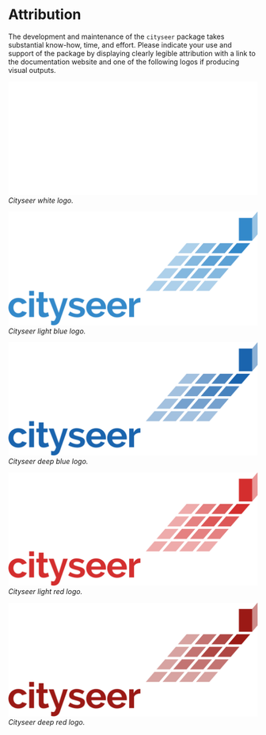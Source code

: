 # Attribution

The development and maintenance of the `cityseer` package takes substantial know-how, time, and effort. Please indicate your use and support of the package by displaying clearly legible attribution with a link to the documentation website and one of the following logos if producing visual outputs.

![Cityseer white logo](../.vitepress/plots/logos/cityseer_logo_white.png)
_Cityseer white logo._

![Cityseer light blue logo](../.vitepress/plots/logos/cityseer_logo_light_blue.png)
_Cityseer light blue logo._

![Cityseer deep blue logo](../.vitepress/plots/logos/cityseer_logo_deep_blue.png)
_Cityseer deep blue logo._

![Cityseer light red logo](../.vitepress/plots/logos/cityseer_logo_light_red.png)
_Cityseer light red logo._

![Cityseer deep red logo](../.vitepress/plots/logos/cityseer_logo_deep_red.png)
_Cityseer deep red logo._
